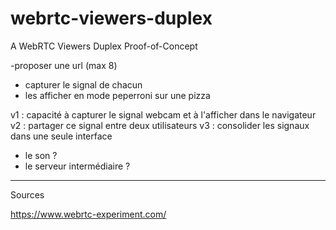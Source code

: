 webrtc-viewers-duplex
=====================

A WebRTC Viewers Duplex Proof-of-Concept

-proposer une url (max 8)
- capturer le signal de chacun
- les afficher en mode peperroni sur une pizza



v1 : capacité à capturer le signal webcam et à l'afficher dans le navigateur
v2 : partager ce signal entre deux utilisateurs
v3 : consolider les signaux dans une seule interface


- le son ?
- le serveur intermédiaire ?

---
Sources

https://www.webrtc-experiment.com/
